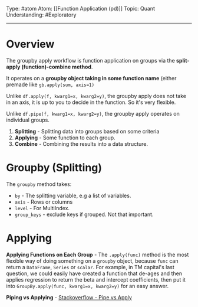 Type: #atom
Atom: [[Function Application (pd)]]
Topic: Quant 
Understanding: #Exploratory 

----
# Overview

The groupby apply workflow is function application on groups via the **split-apply (function)-combine method**.

It operates on a **groupby object taking in some function name** (either premade like `gb.apply(sum, axis=1)`

Unlike `df.apply(f, kwarg1=x, kwarg2=y)`, the groupby apply does not take in an axis, it is up to you to decide in the function. So it's very flexible.

Unlike `df.pipe(f, kwarg1=x, kwarg2=y)`, the groupby apply operates on individual groups.


1. **Splitting** - Splitting data into groups based on some criteria
2. **Applying** - Some function to each group.
3. **Combine** - Combining the results into a data structure.

# Groupby (Splitting)

The `groupby` method takes:

* `by` - The splitting variable, e.g a list of variables.
* `axis` - Rows or columns
* `level` - For MultiIndex.
* `group_keys` - exclude keys if grouped. Not that important.

# Applying

**Applying Functions on Each Group** - The `.apply(func)` method is the most flexible way of doing something on a `groupby` object, because `func` can return a `DataFrame`, `Series` or `scalar`. For example, in TM capital's last question, we could easily have created a function that de-ages and then applies regression to return the beta and intercept coefficients, then put it into `GroupBy.apply(func, kwarg1=x, kwarg2=y)` for an easy answer.

**Piping vs Applying** - [Stackoverflow - Pipe vs Apply](https://stackoverflow.com/questions/47226407/pandas-groupby-pipe-vs-apply)